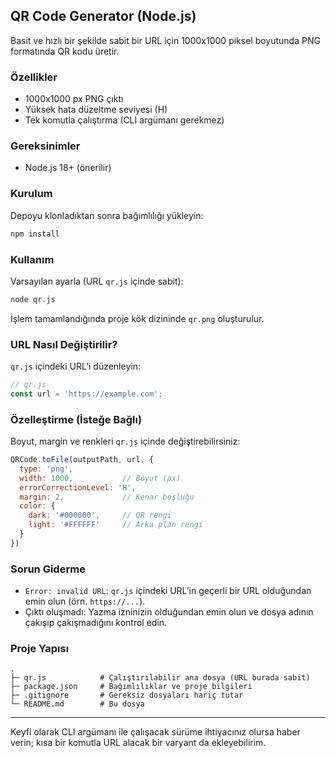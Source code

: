 ## QR Code Generator (Node.js)

Basit ve hızlı bir şekilde sabit bir URL için 1000x1000 piksel boyutunda PNG formatında QR kodu üretir.

### Özellikler
- 1000x1000 px PNG çıktı
- Yüksek hata düzeltme seviyesi (H)
- Tek komutla çalıştırma (CLI argümanı gerekmez)

### Gereksinimler
- Node.js 18+ (önerilir)

### Kurulum
Depoyu klonladıktan sonra bağımlılığı yükleyin:

```bash
npm install
```

### Kullanım
Varsayılan ayarla (URL `qr.js` içinde sabit):

```bash
node qr.js
```

İşlem tamamlandığında proje kök dizininde `qr.png` oluşturulur.

### URL Nasıl Değiştirilir?
`qr.js` içindeki URL’i düzenleyin:

```js
// qr.js
const url = 'https://example.com';
```

### Özelleştirme (İsteğe Bağlı)
Boyut, margin ve renkleri `qr.js` içinde değiştirebilirsiniz:

```js
QRCode.toFile(outputPath, url, {
  type: 'png',
  width: 1000,           // Boyut (px)
  errorCorrectionLevel: 'H',
  margin: 2,             // Kenar boşluğu
  color: {
    dark: '#000000',     // QR rengi
    light: '#FFFFFF'     // Arka plan rengi
  }
})
```

### Sorun Giderme
- `Error: invalid URL`: `qr.js` içindeki URL’in geçerli bir URL olduğundan emin olun (örn. `https://...`).
- Çıktı oluşmadı: Yazma izninizin olduğundan emin olun ve dosya adının çakışıp çakışmadığını kontrol edin.

### Proje Yapısı
```
.
├─ qr.js            # Çalıştırılabilir ana dosya (URL burada sabit)
├─ package.json     # Bağımlılıklar ve proje bilgileri
├─ .gitignore       # Gereksiz dosyaları hariç tutar
└─ README.md        # Bu dosya
```

---
Keyfi olarak CLI argümanı ile çalışacak sürüme ihtiyacınız olursa haber verin; kısa bir komutla URL alacak bir varyant da ekleyebilirim.


